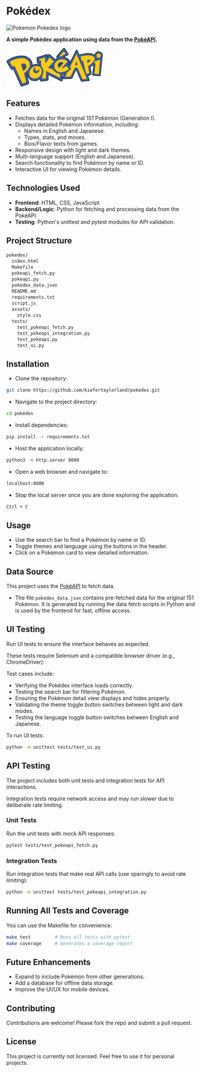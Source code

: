 # Pokédex

![Pokemon Pokedex logo](https://henryjimenezp.github.io/P4-Pokedex/img/pokedex-logo.png)

**A simple Pokédex application using data from the [PokéAPI](https://pokeapi.co/).**

![PokeAPI logo](https://raw.githubusercontent.com/PokeAPI/media/master/logo/pokeapi_256.png)

## Features

- Fetches data for the original 151 Pokémon (Generation I).
- Displays detailed Pokémon information, including:
  - Names in English and Japanese.
  - Types, stats, and moves.
  - Bios/Flavor texts from games.
- Responsive design with light and dark themes.
- Multi-language support (English and Japanese).
- Search functionality to find Pokémon by name or ID.
- Interactive UI for viewing Pokémon details.

## Technologies Used

- **Frontend**: HTML, CSS, JavaScript
- **Backend/Logic**: Python for fetching and processing data from the PokéAPI.
- **Testing**: Python's unittest and pytest modules for API validation.

## Project Structure

```plaintext
pokedex/
  index.html
  Makefile
  pokeapi_fetch.py
  pokeapi.py
  pokedex_data.json
  README.md
  requirements.txt
  script.js
  assets/
    style.css
  tests/
    test_pokeapi_fetch.py
    test_pokeapi_integration.py
    test_pokeapi.py
    test_ui.py
```

## Installation

- Clone the repository:

```bash
git clone https://github.com/kiefertaylorland/pokedex.git
```

- Navigate to the project directory:

```bash
cd pokedex
```

- Install dependencies:

```bash
pip install -r requirements.txt
```

- Host the application locally:

```bash
python3 -m http.server 8000
```

- Open a web browser and navigate to:

```bash
localhost:8000
```

- Stop the local server once you are done exploring the application:

```bash
Ctrl + C
```

## Usage

- Use the search bar to find a Pokémon by name or ID.
- Toggle themes and language using the buttons in the header.
- Click on a Pokémon card to view detailed information.

## Data Source

This project uses the [PokéAPI](https://pokeapi.co/) to fetch data.

- The file `pokedex_data.json` contains pre-fetched data for the original 151 Pokémon. It is generated by running the data fetch scripts in Python and is used by the frontend for fast, offline access.

## UI Testing

Run UI tests to ensure the interface behaves as expected.

These tests require Selenium and a compatible browser driver (e.g., ChromeDriver):

Test cases include:

- Verifying the Pokédex interface loads correctly.
- Testing the search bar for filtering Pokémon.
- Ensuring the Pokémon detail view displays and hides properly.
- Validating the theme toggle button switches between light and dark modes.
- Testing the language toggle button switches between English and Japanese.

To run UI tests:

```bash
python -m unittest tests/test_ui.py
```

## API Testing

The project includes both unit tests and integration tests for API interactions.

Integration tests require network access and may run slower due to deliberate rate limiting.

### Unit Tests

Run the unit tests with mock API responses:

```bash
pytest tests/test_pokeapi_fetch.py
```

### Integration Tests

Run integration tests that make real API calls (use sparingly to avoid rate limiting):

```bash
python -m unittest tests/test_pokeapi_integration.py
```

## Running All Tests and Coverage

You can use the Makefile for convenience:

```bash
make test         # Runs all tests with pytest
make coverage     # Generates a coverage report
```

## Future Enhancements

- Expand to include Pokémon from other generations.
- Add a database for offline data storage.
- Improve the UI/UX for mobile devices.

## Contributing

Contributions are welcome! Please fork the repo and submit a pull request.

## License

This project is currently not licensed. Feel free to use it for personal projects.
